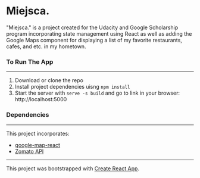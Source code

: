 # Miejsca.
"Miejsca." is a project created for the Udacity and Google Scholarship program incorporating state management using React as well as adding the Google Maps component for displaying a list of my favorite restaurants, cafes, and etc. in my hometown. 

### To Run The App
---
1. Download or clone the repo
2. Install project dependencies uisng `npm install`
3. Start the server with `serve -s build` and go to link in your browser: http://localhost:5000

### Dependencies
---
This project incorporates:
* [google-map-react](https://github.com/google-map-react/google-map-react)
* [Zomato API](https://developers.zomato.com/api)
---
This project was bootstrapped with [Create React App](https://github.com/facebookincubator/create-react-app).

